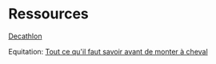 # Ressources

[Decathlon](https://www.decathlon.fr/)

Equitation: [Tout ce qu'il faut savoir avant de monter à cheval](https://plusdesport.com/article/equitation-tout-ce-quil-faut-savoir-avant-de-monter-a-cheval)
